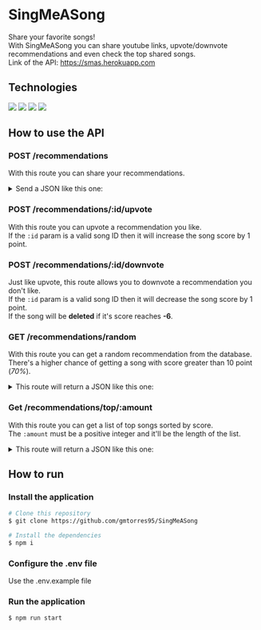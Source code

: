 # SingMeASong

Share your favorite songs!  
With SingMeASong you can share youtube links, upvote/downvote recommendations and even check the top shared songs.  
Link of the API: https://smas.herokuapp.com

## Technologies

<div styles="display: flex">
  <img src="https://img.shields.io/badge/Node.js-43853D?style=for-the-badge&logo=node.js&logoColor=white" />
  <img src="https://img.shields.io/badge/PostgreSQL-316192?style=for-the-badge&logo=postgresql&logoColor=white" />
  <img src="https://img.shields.io/badge/Express.js-404D59?style=for-the-badge" />
  <img src="https://img.shields.io/badge/Heroku-430098?style=for-the-badge&logo=heroku&logoColor=white" />
</div>

## How to use the API

### POST /recommendations

With this route you can share your recommendations.    
<details>
  <summary>Send a JSON like this one:</summary>

  ```bash
  {
    "name": "Of Monsters and Men - King And Lionheart",
    "youtubeLink": "https://youtu.be/A76a_LNIYwE",
  }
  ```
</details>

### POST /recommendations/:id/upvote

With this route you can upvote a recommendation you like.  
If the ```:id``` param is a valid song ID then it will increase the song score by 1 point.

### POST /recommendations/:id/downvote

Just like upvote, this route allows you to downvote a recommendation you don't like.  
If the ```:id``` param is a valid song ID then it will decrease the song score by 1 point.  
If the song will be **deleted** if it's score reaches **-6**.

### GET /recommendations/random

With this route you can get a random recommendation from the database.  
There's a higher chance of getting a song with score greater than 10 point (*70%*).  
<details>
  <summary>This route will return a JSON like this one:</summary>

  ```bash
  {
    "id": 1,
    "name": "Of Monsters And Men - Little Talks",
    "youtubeLink": "https://youtu.be/ghb6eDopW8I",
    "score": 241
  }
  ```
</details>

### Get /recommendations/top/:amount

With this route you can get a list of top songs sorted by score.  
The ```:amount``` must be a positive integer and it'll be the length of the list.  
<details>
  <summary>This route will return a JSON like this one:</summary>

  ```bash
  [
    {
      "id": 168,
      "name": "Of Monsters And Men - Love Love Love",
      "youtubeLink": "https://youtu.be/beiPP_MGz6I",
      "score": 419
    },
    {
      "id": 16,
      "name": "Of Monsters and Men - Crystals",
      "youtubeLink": "https://youtu.be/-PgPZ3F9P4",
      "score": 217
    },
    ...
  ]
  ```
</details>

## How to run

### Install the application

```bash
# Clone this repository
$ git clone https://github.com/gmtorres95/SingMeASong

# Install the dependencies
$ npm i
```

### Configure the .env file

Use the .env.example file

### Run the application

```bash
$ npm run start
```
